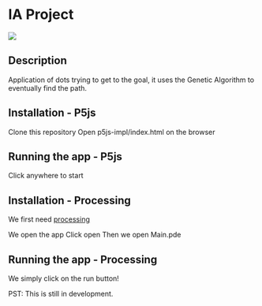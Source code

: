 
# IA Project
 [![](https://i.imgur.com/k416Fc8.gif)](https://i.imgur.com/k416Fc8.gif)

## Description

Application of dots trying to get to the goal, it uses the Genetic Algorithm to eventually find the path.


## Installation - P5js

Clone this repository
Open p5js-impl/index.html on the browser

## Running the app - P5js

Click anywhere to start


## Installation - Processing

We first need [processing](https://processing.org/download/)

We open the app
Click open
Then we open Main.pde

## Running the app - Processing

We simply click on the run button!

PST: This is still in development.